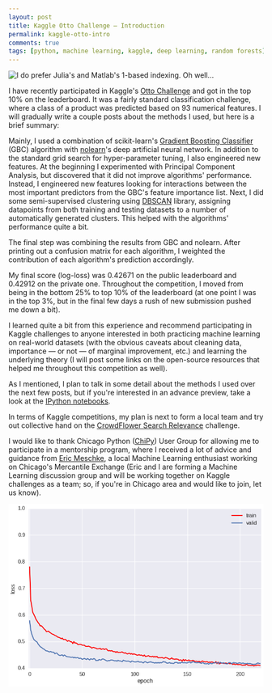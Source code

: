 ```yaml
---
layout: post
title: Kaggle Otto Challenge — Introduction
permalink: kaggle-otto-intro
comments: true
tags: [python, machine learning, kaggle, deep learning, random forests]
---
```


![](http://imgs.xkcd.com/comics/donald_knuth.png "I do prefer Julia's and Matlab's 1-based indexing. Oh well...")

I have recently participated in Kaggle's [Otto Challenge](https://www.kaggle.com/c/otto-group-product-classification-challenge) and got in the top 10% on the leaderboard. It was a fairly standard classification challenge, where a class of a product was predicted based on 93 numerical features. I will gradually write a couple posts about the methods I used, but here is a brief summary:

Mainly, I used a combination of scikit-learn's [Gradient Boosting Classifier](http://scikit-learn.org/stable/modules/generated/sklearn.ensemble.GradientBoostingClassifier.html) (GBC) algorithm with [nolearn](https://github.com/dnouri/nolearn)'s deep artificial neural network. In addition to the standard grid search for hyper-parameter tuning, I also engineered new features. At the beginning I experimented with Principal Component Analysis, but discovered that it did not improve algorithms' performance. Instead, I engineered new features looking for interactions between the most important predictors from the GBC's feature importance list. Next, I did some semi-supervised clustering using [DBSCAN](http://scikit-learn.org/stable/modules/generated/sklearn.cluster.DBSCAN.html) library, assigning datapoints from both training and testing datasets to a number of automatically generated clusters. This helped with the algorithms' performance quite a bit.

The final step was combining the results from GBC and nolearn. After printing out a confusion matrix for each algorithm, I weighted the contribution of each algorithm's prediction accordingly.

My final score (log-loss) was 0.42671 on the public leaderboard and 0.42912 on the private one. Throughout the competition, I moved from being in the bottom 25% to top 10% of the leaderboard (at one point I was in the top 3%, but in the final few days a rush of new submission pushed me down a bit).

I learned quite a bit from this experience and recommend participating in Kaggle challenges to anyone interested in both practicing machine learning on real-world datasets (with the obvious caveats about cleaning data, importance — or not — of marginal improvement, etc.) and learning the underlying theory (I will post some links on the open-source resources that helped me throughout this competition as well).

As I mentioned, I plan to talk in some detail about the methods I used over the next few posts, but if you're interested in an advance preview, take a look at the [IPython notebooks](https://github.com/aflyax/kaggle-otto).

In terms of Kaggle competitions, my plan is next to form a local team and try out collective hand on the [CrowdFlower Search Relevance](https://www.kaggle.com/c/crowdflower-search-relevance) challenge.

I would like to thank Chicago Python ([ChiPy](http://www.chipy.org/)) User Group for allowing me to participate in a mentorship program, where I received a lot of advice and guidance from [Eric Meschke](https://www.linkedin.com/in/emeschke), a local Machine Learning enthusiast working on Chicago's Mercantile Exchange (Eric and I are forming a Machine Learning discussion group and will be working together on Kaggle challenges as a team; so, if you're in Chicago area and would like to join, let us know).

![](/images/nolearn_otto.png "nolearn learning")